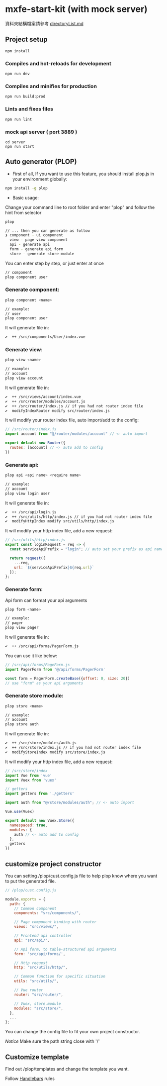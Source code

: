 # mxfe-start-kit (with mock server)

資料夾結構檔案請參考 [directoryList.md](http://gitlab.mxnfe.com/tutorials/mxfe-start-kit/blob/master/directoryList.md)

## Project setup
```
npm install
```

### Compiles and hot-reloads for development
```
npm run dev
```

### Compiles and minifies for production
```
npm run build:prod
```

### Lints and fixes files
```
npm run lint
```

### mock api server ( port 3889 )
```
cd server
npm run start
```

## Auto generator (PLOP)
- First of all, If you want to use this feature, you should install plop.js in your environment globally:

```bash
npm install -g plop
```

- Basic usage:

Change your command line to root folder and enter "plop" and follow the hint from selector

```bash
plop

// ... then you can generate as follow
❯ component - ui component
  view - page view component
  api - generate api
  form - generate api form
  store - generate store module
```

You can enter step by step, or just enter at once

```bash
// component
plop component user
```

### Generate component:

```bash
plop component <name>

// example:
// user
plop component user
```

It will generate file in:
```bash
✔  ++ /src/components/User/index.vue
```

### Generate view:

```bash
plop view <name>

// example:
// account
plop view account
```
It will generate file in:
```bash
✔  ++ /src/views/account/index.vue
✔  ++ /src/router/modules/account.js
✔  ++ /src/router/index.js // if you had not router index file
✔  modifyIndexRouter modify src/router/index.js
```

It will modify your router index file, auto import/add to the config:

```javascript
// /src/router/index.js
import account from "@/router/modules/account" // <- auto import

export default new Router({
  routes: [account] // <- auto add to config
})
```

### Generate api:

```bash
plop api <api name> <require name>

// example:
// account
plop view login user 
```
It will generate file in:
```bash
✔  ++ /src/api/login.js
✔  ++ /src/utils/http/index.js // if you had not router index file
✔  modifyHttpIndex modify src/utils/http/index.js
```

It will modify your http index file, add a new request:

```javascript
// /src/utils/http/index.js
export const loginRequest = req => {
  const serviceApiPrefix = "login"; // auto set your prefix as api name

  return request({
    ...req,
    url: `${serviceApiPrefix}${req.url}`
  });
};
```

### Generate form:

Api form can format your api arguments

```bash
plop form <name> 

// example:
// pager
plop view pager
```
It will generate file in:
```bash
✔  ++ /src/api/forms/PagerForm.js
```

You can use it like below:

```javascript
// /src/api/forms/PageForm.js
import PagerForm from '@/api/forms/PagerForm'

const form = PagerForm.createBase({offset: 0, size: 20})
// use "form" as your api arguments
```

### Generate store module:

```bash
plop store <name>

// example:
// account
plop store auth 
```
It will generate file in:
```bash
✔  ++ /src/store/modules/auth.js
✔  ++ /src/store/index.js // if you had not router index file
✔  modifyStoreIndex modify src/store/index.js
```

It will modify your http index file, add a new request:

```javascript
// /src/store/index
import Vue from 'vue'
import Vuex from 'vuex'

// getters
import getters from './getters'

import auth from "@/store/modules/auth"; // <- auto import

Vue.use(Vuex)

export default new Vuex.Store({
  namespaced: true,
  modules: {
    auth // <- auto add to config
  },
  getters
})
```

## customize project constructor

You can setting /plop/cust.config.js file to help plop know where you want to put the generated file.

```javascript
// /plop/cust.config.js

module.exports = {
  path: {
    // Common component
    components: "src/components/",

    // Page component binding with router
    views: "src/views/",

    // Frontend api controller
    api: "src/api/",

    // Api form, to table-structured api arguments
    form: 'src/api/forms/',

    // Http request
    http: "src/utils/http/",

    // Common function for specific situation
    utils: "src/utils/",

    // Vue router
    router: "src/router/",

    // Vuex, store.module
    modules: "src/store/",
  },
  ...
};
```
You can change the config file to fit your own project constructor.

*Notice* Make sure the path string close with '/'

## Customize template

Find out /plop/templates and change the template you want.

Follow [Handlebars](https://handlebarsjs.com/) rules

